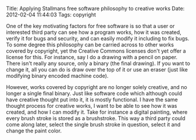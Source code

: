 Title: Applying Stallmans free software philosophy to creative works
Date: 2012-02-04 11:44:03
Tags: copyright

One of the key motivating factors for free software is so that a user or interested third party can see how a program works, how it was created, verify it for bugs and security, and can easily modify it including to fix bugs. To some degree this philosophy can be carried across to other works covered by copyright, yet the Creative Commons licenses don't yet offer a license for this. For instance, say I do a drawing with a pencil on paper. There isn't really any source, only a binary (the final drawing). If you want to change it, all you can do is draw over the top of it or use an eraser (just like modifying binary encoded machine code).

However, works covered by copyright are no longer solely creative, and no longer a single final binary. Just like software code which although could have creative thought put into it, it is mostly functional. I have the same thought process for creative works, I want to be able to see how it was created, and how I can modify it. Take for instance a digital painting, where every brush stroke is stored as a brushstroke. This way a third party could come along later, select the single brush stroke in question, select it and change the paint color.

